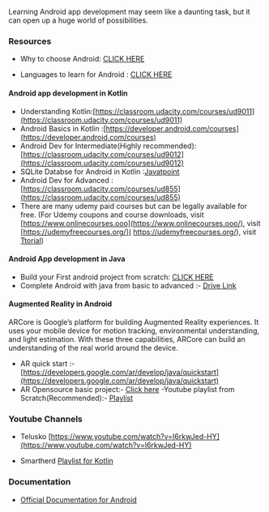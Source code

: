Learning Android app development may seem like a daunting task, but it can open up a huge world of possibilities. 

### Resources

- Why to choose Android: [CLICK HERE](https://www.hokuapps.com/blogs/10-reasons-choose-android-mobile-application-development/#:~:text=Android%20is%20a%20platform%20that,developers%20are%20intimately%20familiar%20with.)

- Languages to learn for Android : [CLICK HERE](https://www.geeksforgeeks.org/top-programming-languages-for-android-app-development/)


#### Android app development in Kotlin

- Understanding Kotlin:[https://classroom.udacity.com/courses/ud9011](https://classroom.udacity.com/courses/ud9011)
- Android Basics in Kotlin :[https://developer.android.com/courses](https://developer.android.com/courses)
- Android Dev for Intermediate(Highly recommended): [https://classroom.udacity.com/courses/ud9012](https://classroom.udacity.com/courses/ud9012)
- SQLite Databse for Android in Kotlin :[Javatpoint](https://www.javatpoint.com/kotlin-android-sqlite-tutorial#:~:text=%E2%86%92%20%E2%86%90%20prev-,Kotlin%20Android%20SQLite%20Tutorial,database%20is%20embedded%20in%20android.)
- Android Dev for Advanced :[https://classroom.udacity.com/courses/ud855](https://classroom.udacity.com/courses/ud855)
- There are many udemy paid courses but can be legally available for free.
    (For Udemy coupons and course downloads,
                        visit [https://www.onlinecourses.ooo](https://www.onlinecourses.ooo/),
                        visit [https://udemyfreecourses.org/]( https://udemyfreecourses.org/),
                        visit [Ttorial](https://ttorial.com/?__cf_chl_jschl_tk__=f96f0851ad5259eed174fac0c07764f57d282054-1595687354-0-AS3P_fNsjd9ipLRLdISsZhD5O8K1ZiN0F9RgFHIRoLOJZFbfF1UuenY7mGHJNrhFpMXz4vtksn6NxhurV3NzyPLK_-Wt1xCD3P0XwyAKLLHbTreUCK0wAUF7MMjxmhjK4VqMtbsvyJ5CFApufN2H4vQ4FiIywwd2XNjNaGtQOwVSnSEhxYcxchHSdE2I_sq5mIMyIhcBRXRjaF-HpyhtqG1nMcfhqLhrAjdyMtAOmLAkAJSdUWHDo5n8vyCyu3xcLyuR9VYfHKtcHNItRldec9CrwkcvqHavF_tj1FarZ3xgGAufGQo5Mh_vCfomsaJjlAWfx_pP5ZZFyS7Bwf-Vofk))


#### Android App development in Java

- Build your First android project from scratch: [CLICK HERE](https://codelabs.developers.google.com/codelabs/build-your-first-android-app/#0)
- Complete Android with java from basic to advanced :- [Drive Link](https://drive.google.com/file/d/1QlkqbUiynV13z9X9XlYJno1jGeO_1lH2/view?usp=sharing)


#### Augmented Reality in Android
ARCore is Google’s platform for building Augmented Reality experiences. 
It uses your mobile device for motion tracking, environmental understanding, and light estimation. 
With these three capabilities, ARCore can build an understanding of the real world around the device.

- AR quick start :- [https://developers.google.com/ar/develop/java/quickstart](https://developers.google.com/ar/develop/java/quickstart)
- AR Opensource basic project:- [ Click here](https://www.freecodecamp.org/news/how-to-build-an-augmented-reality-android-app-with-arcore-and-android-studio-43e4676cb36f/)
-Youtube playlist from Scratch(Recommended):- [ Playlist](https://www.youtube.com/playlist?list=PLsOU6EOcj51cEDYpCLK_bzo4qtjOwDWfW)


### Youtube Channels 

- Telusko [https://www.youtube.com/watch?v=I6rkwJed-HY](https://www.youtube.com/watch?v=I6rkwJed-HY)

- Smartherd [Playlist for Kotlin](https://www.youtube.com/playlist?list=PLlxmoA0rQ-LwgK1JsnMsakYNACYGa1cjR)


### Documentation

- [Official Documentation for Android](https://developer.android.com/docs)

